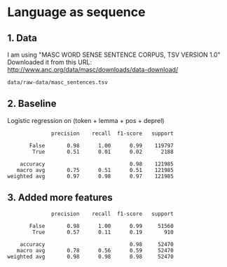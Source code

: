 # Language as sequence

## 1. Data

I am using "MASC WORD SENSE SENTENCE CORPUS, TSV VERSION 1.0"
Downloaded it from this URL: http://www.anc.org/data/masc/downloads/data-download/

```
data/raw-data/masc_sentences.tsv
```

## 2. Baseline
Logistic regression on (token + lemma + pos + deprel)
```
              precision    recall  f1-score   support

       False       0.98      1.00      0.99    119797
        True       0.51      0.01      0.02      2188

    accuracy                           0.98    121985
   macro avg       0.75      0.51      0.51    121985
weighted avg       0.97      0.98      0.97    121985
```

## 3. Added more features
```
              precision    recall  f1-score   support

       False       0.98      1.00      0.99     51560
        True       0.57      0.11      0.19       910

    accuracy                           0.98     52470
   macro avg       0.78      0.56      0.59     52470
weighted avg       0.98      0.98      0.98     52470
```